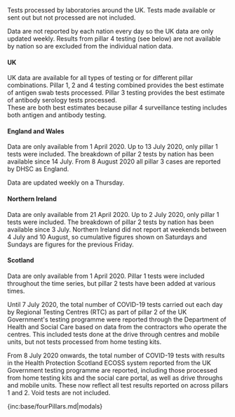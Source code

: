 ﻿Tests processed by laboratories around the UK.  Tests made available or sent out but not processed are not included.

Data are not reported by each nation every day so the UK data are only updated weekly.  Results from pillar 4 testing (see below) are not 
available by nation so are excluded from the individual nation data.  

#### UK

UK data are available for all types of testing or for different pillar combinations.  Pillar 1, 2 and 4 testing combined 
provides the best estimate of antigen swab tests processed.  Pillar 3 testing provides the best estimate of antibody serology tests processed.  
These are both best estimates because pillar 4 surveillance testing includes both antigen and antibody testing.  

#### England and Wales

Data are only available from 1 April 2020. Up to 13 July 2020, only pillar 1 tests were included. The breakdown of pillar 2 tests by nation has been available since 14 July. From 8 August 2020 all pillar 3 cases are reported by DHSC as England.

Data are updated weekly on a Thursday.

#### Northern Ireland

Data are only available from 21 April 2020. Up to 2 July 2020, only pillar 1 tests were included. The breakdown of pillar 2 tests by nation has been available since 3 July.  Northern Ireland did not report at weekends between 4 July and 10 August, so cumulative figures shown on Saturdays and Sundays are figures for the previous Friday.

#### Scotland

Data are only available from 1 April 2020. Pillar 1 tests were included throughout the time series, but pillar 2 tests have been added at various times.

Until 7 July 2020, the total number of COVID-19 tests carried out each day by Regional Testing Centres (RTC) as part of pillar 2 of the UK Government's testing programme were reported through the Department of Health and Social Care based on data from the contractors who operate the centres. This included tests done at the drive through centres and mobile units, but not tests processed from home testing kits.

From 8 July 2020 onwards, the total number of COVID-19 tests with results in the Health Protection Scotland ECOSS system reported from the UK Government testing programme are reported, including those processed from home testing kits and the social care portal, as well as drive throughs and mobile units. These now reflect all test results reported on across pillars 1 and 2.  Void tests are not included. 

{inc:base/fourPillars.md|modals}